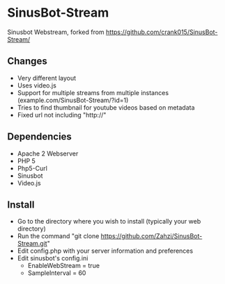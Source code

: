 # SinusBot-Stream
Sinusbot Webstream, forked from https://github.com/crank015/SinusBot-Stream/

## Changes
- Very different layout
- Uses video.js
- Support for multiple streams from multiple instances (example.com/SinusBot-Stream/?id=1)
- Tries to find thumbnail for youtube videos based on metadata
- Fixed url not including "http://"

## Dependencies
- Apache 2 Webserver
- PHP 5
- Php5-Curl
- Sinusbot
- Video.js


## Install
- Go to the directory where you wish to install (typically your web directory)
- Run the command "git clone https://github.com/Zahzi/SinusBot-Stream.git" 
- Edit config.php with your server information and preferences
- Edit sinusbot's config.ini 
    - EnableWebStream = true
    - SampleInterval = 60
